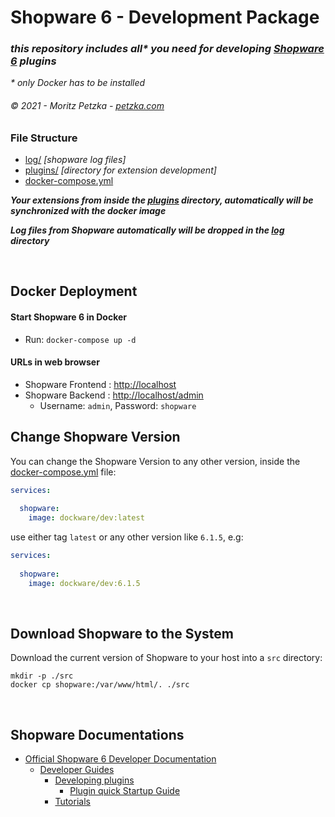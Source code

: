# Shopware 6 - Development Package
### ***this repository includes all\* you need for developing [Shopware 6](https://www.shopware.com) plugins***

*\* only Docker has to be installed*

###### *© 2021 - Moritz Petzka - [petzka.com](https://petzka.com/)*


### File Structure
- [log/](./log) *[shopware log files]*
- [plugins/](./plugins) *[directory for extension development]*
- [docker-compose.yml](./docker-compose.yml)


***Your extensions from inside the [plugins](./plugins) directory, automatically will be synchronized with the docker image***

***Log files from Shopware automatically will be dropped in the [log](./log) directory***

<br>

## Docker Deployment

#### Start Shopware 6 in Docker
- Run: `docker-compose up -d`

#### URLs in web browser
- Shopware Frontend : [http://localhost](http://localhost/)
- Shopware Backend : [http://localhost/admin](http://localhost/admin)
  - Username: `admin`, Password: `shopware`



## Change Shopware Version
You can change the Shopware Version to any other version, inside the [docker-compose.yml](./docker-compose.yml) file:
```yml
services:
  
  shopware:
    image: dockware/dev:latest
```
use either tag `latest` or any other version like `6.1.5`, e.g:

```yml
services:
  
  shopware:
    image: dockware/dev:6.1.5
```

<br>

## Download Shopware to the System
Download the current version of Shopware to your host into a `src` directory:
```
mkdir -p ./src
docker cp shopware:/var/www/html/. ./src
```

<br>

## Shopware Documentations

- [Official Shopware 6 Developer Documentation](https://developer.shopware.com/docs/)
  - [Developer Guides ](https://developers.shopware.com/developers-guide/)
    - [Developing plugins ](https://developers.shopware.com/plugin-guide/)
      - [Plugin quick Startup Guide](https://developers.shopware.com/developers-guide/plugin-quick-start/)
    - [Tutorials ](https://developers.shopware.com/developers-guide/tutorials/)